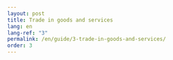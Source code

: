 ```yaml
---
layout: post
title: Trade in goods and services
lang: en
lang-ref: "3"
permalink: /en/guide/3-trade-in-goods-and-services/
order: 3
---
```

